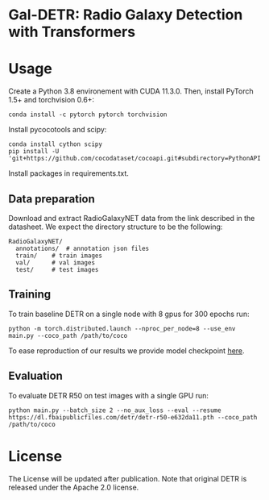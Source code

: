 **Gal-DETR**: Radio Galaxy Detection with Transformers
========

# Usage
Create a Python 3.8 environement with CUDA 11.3.0. 
Then, install PyTorch 1.5+ and torchvision 0.6+:
```
conda install -c pytorch pytorch torchvision
```
Install pycocotools and scipy:
```
conda install cython scipy
pip install -U 'git+https://github.com/cocodataset/cocoapi.git#subdirectory=PythonAPI'
```
Install packages in requirements.txt.

## Data preparation

Download and extract RadioGalaxyNET data from the link described in the datasheet.
We expect the directory structure to be the following:
```
RadioGalaxyNET/
  annotations/  # annotation json files
  train/    # train images
  val/      # val images
  test/     # test images
```

## Training
To train baseline DETR on a single node with 8 gpus for 300 epochs run:
```
python -m torch.distributed.launch --nproc_per_node=8 --use_env main.py --coco_path /path/to/coco 
```
To ease reproduction of our results we provide model checkpoint [here]().

## Evaluation
To evaluate DETR R50 on test images with a single GPU run:
```
python main.py --batch_size 2 --no_aux_loss --eval --resume https://dl.fbaipublicfiles.com/detr/detr-r50-e632da11.pth --coco_path /path/to/coco
```
# License
The License will be updated after publication. Note that original DETR is released under the Apache 2.0 license. 
